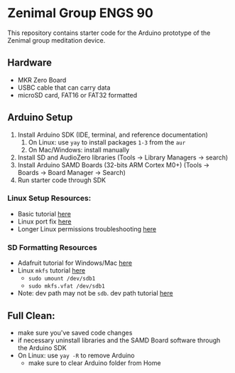 # Zenimal Group ENGS 90

This repository contains starter code for the Arduino prototype of the Zenimal group meditation device.

## Hardware
- MKR Zero Board
- USBC cable that can carry data
- microSD card, FAT16 or FAT32 formatted

## Arduino Setup
1. Install Arduino SDK (IDE, terminal, and reference documentation)
	1. On Linux: use `yay` to install packages `1-3` from the `aur`
    2. On Mac/Windows: install manually
2. Install SD and AudioZero libraries (Tools -> Library Managers -> search)
3. Install Arduino SAMD Boards (32-bits ARM Cortex M0+) (Tools -> Boards -> Board Manager -> Search)
4. Run starter code through SDK

### Linux Setup Resources:
- Basic tutorial [here](https://wiki-content.arduino.cc/en/Guide/ArduinoMKRZero)
- Linux port fix [here](https://support.arduino.cc/hc/en-us/articles/360016495679-Fix-port-access-on-Linux)
- Longer Linux permissions troubleshooting [here](https://majenko.co.uk/blog/diagnosing-arduino-problems-linux)

### SD Formatting Resources
- Adafruit tutorial for Windows/Mac [here](https://learn.adafruit.com/adafruit-micro-sd-breakout-board-card-tutorial/formatting-notes)
- Linux `mkfs` tutorial [here](https://www.ibeesoft.com/computer-tips/convert-exfat-to-fat32.html)
    - `sudo umount /dev/sdb1`
    - `sudo mkfs.vfat /dev/sdb1`
- Note: dev path may not be `sdb`. dev path tutorial [here](https://unix.stackexchange.com/questions/144029/command-to-determine-ports-of-a-device-like-dev-ttyusb0)

## Full Clean:
- make sure you've saved code changes
- if necessary uninstall libraries and the SAMD Board software through the Arduino SDK
- On Linux: use `yay -R` to remove Arduino
    - make sure to clear Arduino folder from Home